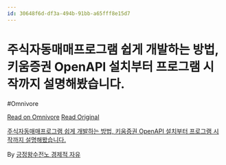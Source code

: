```yaml
---
id: 30648f6d-df3a-494b-91bb-a65fff8e15d7
---
```


# 주식자동매매프로그램 쉽게 개발하는 방법, 키움증권 OpenAPI 설치부터 프로그램 시작까지 설명해봤습니다.
#Omnivore
 
[Read on Omnivore](https://omnivore.app/me/https-youtube-com-watch-v-3-z-8-uihkkn-zg-19302ece542)
[Read Original](https://youtube.com/watch?v=3Z8uihkknZg)
 
[주식자동매매프로그램 쉽게 개발하는 방법, 키움증권 OpenAPI 설치부터 프로그램 시작까지 설명해봤습니다.](https://youtube.com/watch?v=3Z8uihkknZg)

By [긍정왕수전노 경제적 자유](https://www.youtube.com/@njm0810)